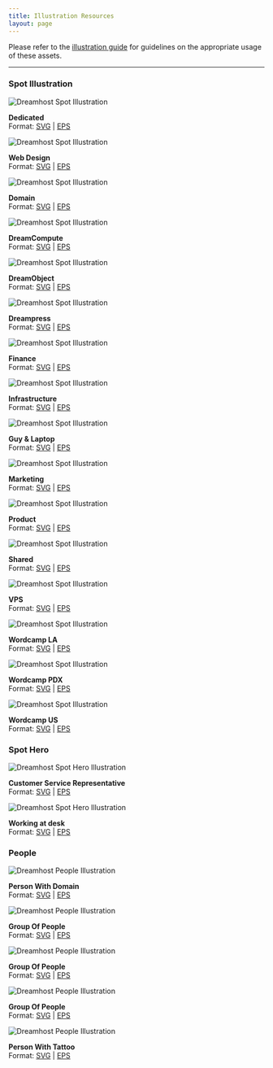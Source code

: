 ```yaml
---
title: Illustration Resources
layout: page
---
```


<p class="t-4">Please refer to the <a href="{{site.baseurl}}/marketing/illustrationguide/">illustration guide</a> for guidelines on the appropriate usage of these assets.</p>

<hr />

<div class="u-clearfix">
	<h3 class="m-bottom-2">Spot Illustration</h3>
	<div class="g-1_4">
		<img class="m-bottom-0 p-bottom-0" src="{{site.baseurl}}/assets/images/illustration/resource/spot/s-ill-dedicated.svg" alt="Dreamhost Spot Illustration" />
		<p class="p-2 bg-c-g100 t-center"><strong>Dedicated</strong><br /> Format: <a href="{{site.baseurl}}/assets/images/illustration/resource/spot/s-ill-dedicated.svg" download>SVG</a> | <a href="{{site.baseurl}}/assets/images/illustration/resource/spot/s-ill-dedicated.eps" download>EPS</a></p>
	</div>
	<div class="g-1_4">
		<img class="m-bottom-0 p-bottom-0" src="{{site.baseurl}}/assets/images/illustration/resource/spot/s-ill-design.svg" alt="Dreamhost Spot Illustration" />
		<p class="p-2 bg-c-g100 t-center"><strong>Web Design</strong><br /> Format: <a href="{{site.baseurl}}/assets/images/illustration/resource/spot/s-ill-design.svg" download>SVG</a> | <a href="{{site.baseurl}}/assets/images/illustration/resource/spot/s-ill-design.eps" download>EPS</a></p>
	</div>
	<div class="g-1_4">
		<img class="m-bottom-0 p-bottom-0" src="{{site.baseurl}}/assets/images/illustration/resource/spot/s-ill-domain.svg" alt="Dreamhost Spot Illustration" />
		<p class="p-2 bg-c-g100 t-center"><strong>Domain</strong><br /> Format: <a href="{{site.baseurl}}/assets/images/illustration/resource/spot/s-ill-domain.svg" download>SVG</a> | <a href="{{site.baseurl}}/assets/images/illustration/resource/spot/s-ill-domain.eps" download>EPS</a></p>
	</div>
	<div class="g-1_4">
		<img class="m-bottom-0 p-bottom-0" src="{{site.baseurl}}/assets/images/illustration/resource/spot/s-ill-dreamcompute.svg" alt="Dreamhost Spot Illustration" />
		<p class="p-2 bg-c-g100 t-center"><strong>DreamCompute</strong><br /> Format: <a href="{{site.baseurl}}/assets/images/illustration/resource/spot/s-ill-dreamcompute.svg" download>SVG</a> | <a href="{{site.baseurl}}/assets/images/illustration/resource/spot/s-ill-dreamcompute.eps" download>EPS</a></p>
	</div>
</div>
<div class="u-clearfix">
	<div class="g-1_4">
		<img class="m-bottom-0 p-bottom-0" src="{{site.baseurl}}/assets/images/illustration/resource/spot/s-ill-dreamobject.svg" alt="Dreamhost Spot Illustration" />
		<p class="p-2 bg-c-g100 t-center"><strong>DreamObject</strong><br /> Format: <a href="{{site.baseurl}}/assets/images/illustration/resource/spot/s-ill-dreamobject.svg" download>SVG</a> | <a href="{{site.baseurl}}/assets/images/illustration/resource/spot/s-ill-dreamobject.eps" download>EPS</a></p>
	</div>
	<div class="g-1_4">
		<img class="m-bottom-0 p-bottom-0" src="{{site.baseurl}}/assets/images/illustration/resource/spot/s-ill-dreampress.svg" alt="Dreamhost Spot Illustration" />
		<p class="p-2 bg-c-g100 t-center"><strong>Dreampress</strong><br /> Format: <a href="{{site.baseurl}}/assets/images/illustration/resource/spot/s-ill-dreampress.svg" download>SVG</a> | <a href="{{site.baseurl}}/assets/images/illustration/resource/spot/s-ill-dreampress.eps" download>EPS</a></p>
	</div>
	<div class="g-1_4">
		<img class="m-bottom-0 p-bottom-0" src="{{site.baseurl}}/assets/images/illustration/resource/spot/s-ill-finance.svg" alt="Dreamhost Spot Illustration" />
		<p class="p-2 bg-c-g100 t-center"><strong>Finance</strong><br /> Format: <a href="{{site.baseurl}}/assets/images/illustration/resource/spot/s-ill-finance.svg" download>SVG</a> | <a href="{{site.baseurl}}/assets/images/illustration/resource/spot/s-ill-finance.eps" download>EPS</a></p>
	</div>
	<div class="g-1_4">
		<img class="m-bottom-0 p-bottom-0" src="{{site.baseurl}}/assets/images/illustration/resource/spot/s-ill-infrastructure.svg" alt="Dreamhost Spot Illustration" />
		<p class="p-2 bg-c-g100 t-center"><strong>Infrastructure</strong><br /> Format: <a href="{{site.baseurl}}/assets/images/illustration/resource/spot/s-ill-infrastructure.svg" download>SVG</a> | <a href="{{site.baseurl}}/assets/images/illustration/resource/spot/s-ill-infrastructure.eps" download>EPS</a></p>
	</div>
</div>
<div class="u-clearfix">
	<div class="g-1_4">
		<img class="m-bottom-0 p-bottom-0" src="{{site.baseurl}}/assets/images/illustration/resource/spot/s-ill-laptop.svg" alt="Dreamhost Spot Illustration" />
		<p class="p-2 bg-c-g100 t-center"><strong>Guy &amp; Laptop</strong><br /> Format: <a href="{{site.baseurl}}/assets/images/illustration/resource/spot/s-ill-laptop.svg" download>SVG</a> | <a href="{{site.baseurl}}/assets/images/illustration/resource/spot/s-ill-laptop.eps" download>EPS</a></p>
	</div>
	<div class="g-1_4">
		<img class="m-bottom-0 p-bottom-0" src="{{site.baseurl}}/assets/images/illustration/resource/spot/s-ill-marketing.svg" alt="Dreamhost Spot Illustration" />
		<p class="p-2 bg-c-g100 t-center"><strong>Marketing</strong><br /> Format: <a href="{{site.baseurl}}/assets/images/illustration/resource/spot/s-ill-marketing.svg" download>SVG</a> | <a href="{{site.baseurl}}/assets/images/illustration/resource/spot/s-ill-marketing.eps" download>EPS</a></p>
	</div>
	<div class="g-1_4">
		<img class="m-bottom-0 p-bottom-0" src="{{site.baseurl}}/assets/images/illustration/resource/spot/s-ill-product.svg" alt="Dreamhost Spot Illustration" />
		<p class="p-2 bg-c-g100 t-center"><strong>Product</strong><br /> Format: <a href="{{site.baseurl}}/assets/images/illustration/resource/spot/s-ill-product.svg" download>SVG</a> | <a href="{{site.baseurl}}/assets/images/illustration/resource/spot/s-ill-product.eps" download>EPS</a></p>
	</div>
	<div class="g-1_4">
		<img class="m-bottom-0 p-bottom-0" src="{{site.baseurl}}/assets/images/illustration/resource/spot/s-ill-shared.svg" alt="Dreamhost Spot Illustration" />
		<p class="p-2 bg-c-g100 t-center"><strong>Shared</strong><br /> Format: <a href="{{site.baseurl}}/assets/images/illustration/resource/spot/s-ill-shared.svg" download>SVG</a> | <a href="{{site.baseurl}}/assets/images/illustration/resource/spot/s-ill-shared.eps" download>EPS</a></p>
	</div>
</div>
<div class="u-clearfix">
	<div class="g-1_4">
		<img class="m-bottom-0 p-bottom-0" src="{{site.baseurl}}/assets/images/illustration/resource/spot/s-ill-vps.svg" alt="Dreamhost Spot Illustration" />
		<p class="p-2 bg-c-g100 t-center"><strong>VPS</strong><br /> Format: <a href="{{site.baseurl}}/assets/images/illustration/resource/spot/s-ill-vps.svg" download>SVG</a> | <a href="{{site.baseurl}}/assets/images/illustration/resource/spot/s-ill-vps.eps" download>EPS</a></p>
	</div>
	<div class="g-1_4">
		<img class="m-bottom-0 p-bottom-0" src="{{site.baseurl}}/assets/images/illustration/resource/spot/s-ill-wordcamp-los-angeles.svg" alt="Dreamhost Spot Illustration" />
		<p class="p-2 bg-c-g100 t-center"><strong>Wordcamp LA</strong><br /> Format: <a href="{{site.baseurl}}/assets/images/illustration/resource/spot/s-ill-wordcamp-los-angeles.svg" download>SVG</a> | <a href="{{site.baseurl}}/assets/images/illustration/resource/spot/s-ill-wordcamp-los-angeles.eps" download>EPS</a></p>
	</div>
	<div class="g-1_4">
		<img class="m-bottom-0 p-bottom-0" src="{{site.baseurl}}/assets/images/illustration/resource/spot/s-ill-wordcamp-pdx.svg" alt="Dreamhost Spot Illustration" />
		<p class="p-2 bg-c-g100 t-center"><strong>Wordcamp PDX</strong><br /> Format: <a href="{{site.baseurl}}/assets/images/illustration/resource/spot/s-ill-wordcamp-pdx.svg" download>SVG</a> | <a href="{{site.baseurl}}/assets/images/illustration/resource/spot/s-ill-wordcamp-pdx.eps" download>EPS</a></p>
	</div>
	<div class="g-1_4">
		<img class="m-bottom-0 p-bottom-0" src="{{site.baseurl}}/assets/images/illustration/resource/spot/s-ill-wordcamp-us-nashville.svg" alt="Dreamhost Spot Illustration" />
		<p class="p-2 bg-c-g100 t-center"><strong>Wordcamp US</strong><br /> Format: <a href="{{site.baseurl}}/assets/images/illustration/resource/spot/s-ill-wordcamp-us-nashville.svg" download>SVG</a> | <a href="{{site.baseurl}}/assets/images/illustration/resource/spot/s-ill-wordcamp-us-nashville.eps" download>EPS</a></p>
	</div>
</div>



<div class="u-clearfix">
<h3 class="m-top-4 m-bottom-2">Spot Hero</h3>
<div class="g-1_2">
	<img class="m-bottom-0 p-bottom-0" src="{{site.baseurl}}/assets/images/illustration/resource/hero/s-h-ill-customer-service.svg" alt="Dreamhost Spot Hero Illustration" />
	<p class="p-2 bg-c-g100 t-center"><strong>Customer Service Representative</strong><br /> Format: <a href="{{site.baseurl}}/assets/images/illustration/resource/hero/s-h-ill-customer-service.svg" download>SVG</a> | <a href="{{site.baseurl}}/assets/images/illustration/resource/hero/s-h-ill-customer-service.eps" download>EPS</a></p>
</div>
<div class="g-1_2">
	<img class="m-bottom-0 p-bottom-0" src="{{site.baseurl}}/assets/images/illustration/resource/hero/s-h-ill-atdesk.svg" alt="Dreamhost Spot Hero Illustration" />
	<p class="p-2 bg-c-g100 t-center"><strong>Working at desk</strong><br /> Format: <a href="{{site.baseurl}}/assets/images/illustration/resource/hero/s-h-ill-atdesk.svg" download>SVG</a> | <a href="{{site.baseurl}}/assets/images/illustration/resource/hero/s-h-ill-atdesk.eps" download>EPS</a></p>
</div>
</div>

<div class="u-clearfix">
	<h3 class="m-top-4 m-bottom-2">People</h3>
	<div class="g-1_4">
		<img class="m-bottom-0 p-bottom-0" src="{{site.baseurl}}/assets/images/illustration/resource/people/p-ill-domain.svg" alt="Dreamhost People Illustration" />
		<p class="p-2 bg-c-g100 t-center"><strong>Person With Domain</strong><br /> Format: <a href="{{site.baseurl}}/assets/images/illustration/resource/people/p-ill-domain.svg" download>SVG</a> | <a href="{{site.baseurl}}/assets/images/illustration/resource/people/p-ill-domain.eps" download>EPS</a></p>
	</div>
	<div class="g-1_4">
		<img class="m-bottom-0 p-bottom-0" src="{{site.baseurl}}/assets/images/illustration/resource/people/p-ill-g1.svg" alt="Dreamhost People Illustration" />
		<p class="p-2 bg-c-g100 t-center"><strong>Group Of People</strong><br /> Format: <a href="{{site.baseurl}}/assets/images/illustration/resource/people/p-ill-g1.svg" download>SVG</a> | <a href="{{site.baseurl}}/assets/images/illustration/resource/people/p-ill-g1.eps" download>EPS</a></p>
	</div>
	<div class="g-1_4">
		<img class="m-bottom-0 p-bottom-0" src="{{site.baseurl}}/assets/images/illustration/resource/people/p-ill-g2.svg" alt="Dreamhost People Illustration" />
		<p class="p-2 bg-c-g100 t-center"><strong>Group Of People</strong><br /> Format: <a href="{{site.baseurl}}/assets/images/illustration/resource/people/p-ill-g2.svg" download>SVG</a> | <a href="{{site.baseurl}}/assets/images/illustration/resource/people/p-ill-g2.eps" download>EPS</a></p>
	</div>
	<div class="g-1_4">
		<img class="m-bottom-0 p-bottom-0" src="{{site.baseurl}}/assets/images/illustration/resource/people/p-ill-g3.svg" alt="Dreamhost People Illustration" />
		<p class="p-2 bg-c-g100 t-center"><strong>Group Of People</strong><br /> Format: <a href="{{site.baseurl}}/assets/images/illustration/resource/people/p-ill-g3.svg" download>SVG</a> | <a href="{{site.baseurl}}/assets/images/illustration/resource/people/p-ill-g3.eps" download>EPS</a></p>
	</div>
</div>
<div class="u-clearfix">
	<div class="g-1_4">
		<img class="m-bottom-0 p-bottom-0" src="{{site.baseurl}}/assets/images/illustration/resource/people/p-ill-w-tattoo.svg" alt="Dreamhost People Illustration" />
		<p class="p-2 bg-c-g100 t-center"><strong>Person With Tattoo</strong><br /> Format: <a href="{{site.baseurl}}/assets/images/illustration/resource/people/p-ill-w-tattoo.svg" download>SVG</a> | <a href="{{site.baseurl}}/assets/images/illustration/resource/people/p-ill-w-tattoo.eps" download>EPS</a></p>
	</div>
</div>